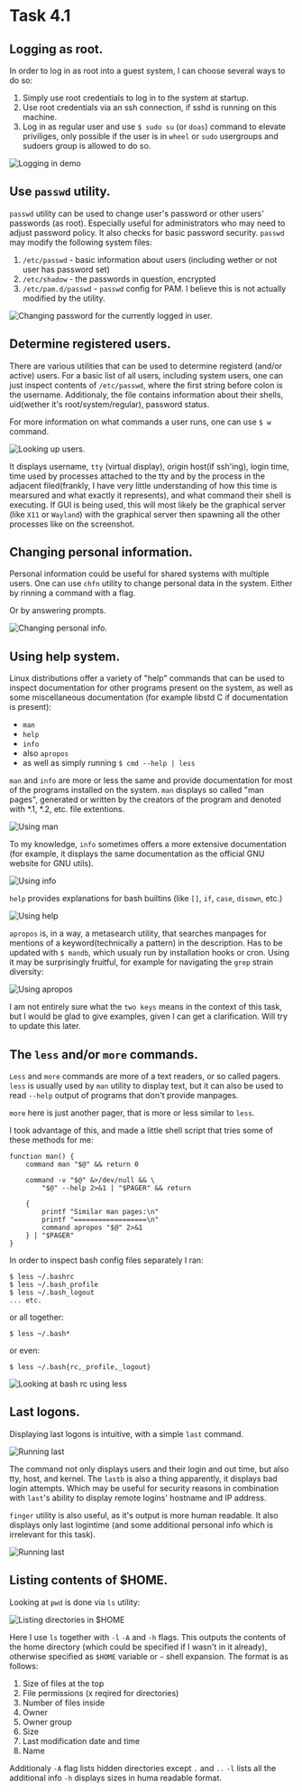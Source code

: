 # Task 4.1

Logging as root.
----------------

In order to log in as root into a guest system, I can choose several ways to do so:

1. Simply use root credentials to log in to the system at startup.
2. Use root credentials via an ssh connection, if sshd is running on this machine.
3. Log in as regular user and use `$ sudo su` (or `doas`) command to elevate priviliges, only possible if the user is in `wheel` or `sudo` usergroups and sudoers group is allowed to do so.

![Logging in demo](./images/login_shell.png)

Use `passwd` utility.
---------------------

`passwd` utility can be used to change user's password or other users' passwords (as root).
Especially useful for administrators who may need to adjust password policy.
It also checks for basic password security.
`passwd` may modify the following system files:

1. `/etc/passwd` - basic information about users (including wether or not user has password set)
2. `/etc/shadow` - the passwords in question, encrypted
3. `/etc/pam.d/passwd` - `passwd` config for PAM. I believe this is not actually modified by the utility.

![Changing password for the currently logged in user.](./images/changing_password.png)

Determine registered users.
---------------------------

There are various utilities that can be used to determine registerd (and/or active) users.
For a basic list of all users, including system users, one can just inspect contents of `/etc/passwd`, where the first string before colon is the username.
Additionaly, the file contains information about their shells, uid(wether it's root/system/regular), password status.

For more information on what commands a user runs, one can use `$ w` command.

![Looking up users.](./images/user_lookup.png)

It displays username, `tty` (virtual display), origin host(if ssh'ing), login time, time used by processes attached to the tty and by the process in the adjacent filed(frankly, I have very little understanding of how this time is mearsured and what exactly it represents), and what command their shell is executing.
If GUI is being used, this will most likely be the graphical server (like `X11` or `Wayland`) with the graphical server then spawning all the other processes like on the screenshot.


Changing personal information.
------------------------------

Personal information could be useful for shared systems with multiple users.
One can use `chfn` utility to change personal data in the system.
Either by rinning a command with a flag.

Or by answering prompts.

![Changing personal info.](./images/chfn_finger.png)

Using help system.
------------------

Linux distributions offer a variety of "help" commands that can be used to inspect documentation for other programs present on the system, as well as some miscellaneous documentation (for example libstd C if documentation is present):

 - `man`
 - `help`
 - `info`
 - also `apropos`
 - as well as simply running `$ cmd --help | less`

`man` and `info` are more or less the same and provide documentation for most of the programs installed on the system.
`man` displays so called "man pages", generated or written by the creators of the program and denoted with *.1, *.2, etc. file extentions.

![Using man](./images/man_w.png)

To my knowledge, `info` sometimes offers a more extensive documentation (for example, it displays the same documentation as the official GNU website for GNU utils).

![Using info](./images/info_passwd.png)

`help` provides explanations for bash builtins (like `[]`, `if`, `case`, `disown`, etc.)

![Using help](./images/help_unit.png)

`apropos` is, in a way, a metasearch utility, that searches manpages for mentions of a keyword(technically a pattern) in the description. Has to be updated with `$ mandb`, which usualy run by installation hooks or cron.
Using it may be surprisingly fruitful, for example for navigating the `grep` strain diversity:

![Using apropos](./images/useful_apropos.png)

I am not entirely sure what the `two keys` means in the context of this task, but I would be glad to give examples, given I can get a clarification.
Will try to update this later.

The `less` and/or `more` commands.
----------------------------------

`Less` and `more` commands are more of a text readers, or so called pagers.
`less` is usually used by `man` utility to display text, but it can also be used to read `--help` output of programs that don't provide manpages.

`more` here is just another pager, that is more or less similar to `less`.

I took advantage of this, and made a little shell script that tries some of these methods for me:

```shell
function man() {
    command man "$@" && return 0

    command -v "$@" &>/dev/null && \
        "$@" --help 2>&1 | "$PAGER" && return

    {
        printf "Similar man pages:\n"
        printf "==================\n"
        command apropos "$@" 2>&1
    } | "$PAGER"
}
```

In order to inspect bash config files separately I ran:

```shell
$ less ~/.bashrc
$ less ~/.bash_profile
$ less ~/.bash_logout
... etc.
```

or all together:

```shell
$ less ~/.bash*
```

or even:

```shell
$ less ~/.bash{rc,_profile,_logout}
```

![Looking at bash rc using less](./images/less_bashrc.png)

Last logons.
------------

Displaying last logons is intuitive, with a simple `last` command.

![Running last](./images/last_cmd.png)

The command not only displays users and their login and out time, but also tty, host, and kernel.
The `lastb` is also a thing apparently, it displays bad login attempts. Which may be useful for security reasons in combination with `last`'s ability to display remote logins' hostname and IP address.

`finger` utility is also useful, as it's output is more human readable. It also displays only last logintime (and some additional personal info which is irrelevant for this task).

![Running last](./images/finger_cmd.png)

Listing contents of $HOME.
--------------------------

Looking at `pwd` is done via `ls` utility:

![Listing directories in $HOME](./images/listing_home.png)

Here I use `ls` together with `-l` `-A` and `-h` flags.
This outputs the contents of the home directory (which could be specified if I wasn't in it already), otherwise specified as `$HOME` variable or `~` shell expansion.
The format is as follows:

1. Size of files at the top
2. File permissions (x reqired for directories)
3. Number of files inside
4. Owner
5. Owner group
6. Size
7. Last modification date and time
8. Name

Additionaly `-A` flag lists hidden directories except `.` and `..`
`-l` lists all the additional info
`-h` displays sizes in huma readable format.
